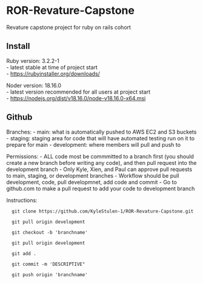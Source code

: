 # ROR-Revature-Capstone
Revature capstone project for ruby on rails cohort


## Install
  Ruby version: 3.2.2-1    
    - latest stable at time of project start  
    - https://rubyinstaller.org/downloads/

  Noder version: 18.16.0    
    - latest version recommended for all users at project start  
    - https://nodejs.org/dist/v18.16.0/node-v18.16.0-x64.msi

## Github

  Branches: 
    - main: what is automatically pushed to AWS EC2 and S3 buckets 
    - staging: staging area for code that will have automated testing run on it to prepare for main 
    - development: where members will pull and push to

  Permissions:
    - ALL code most be commmitted to a branch first (you should create a new branch before writing any code), and then pull request into the development branch 
    - Only Kyle, Xien, and Paul can approve pull requests to main, staging, or development branches
    - Workflow should be pull development, code, pull developmnet, add code and commit
    - Go to github.com to make a pull request to add your code to development branch 

  Instructions:
  
      git clone https://github.com/KyleStulen-1/ROR-Revature-Capstone.git
      
      git pull origin development
      
      git checkout -b 'branchname'
      
      git pull origin development
      
      git add .
      
      git commit -m 'DESCRIPTIVE"
      
      git push origin 'branchname'
      
